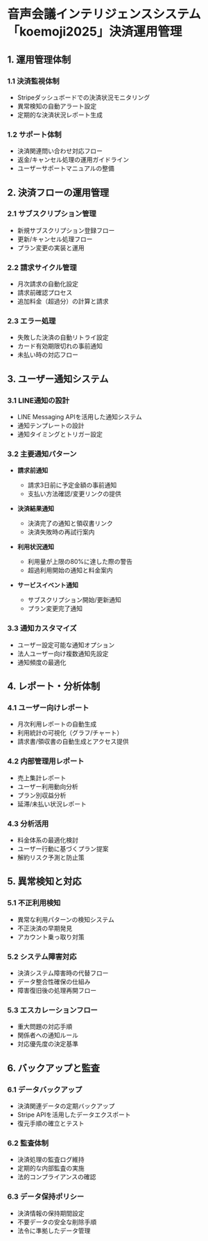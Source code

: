 # 音声会議インテリジェンスシステム「koemoji2025」決済運用管理

## 1. 運用管理体制

### 1.1 決済監視体制
- Stripeダッシュボードでの決済状況モニタリング
- 異常検知の自動アラート設定
- 定期的な決済状況レポート生成

### 1.2 サポート体制
- 決済関連問い合わせ対応フロー
- 返金/キャンセル処理の運用ガイドライン
- ユーザーサポートマニュアルの整備

## 2. 決済フローの運用管理

### 2.1 サブスクリプション管理
- 新規サブスクリプション登録フロー
- 更新/キャンセル処理フロー
- プラン変更の実装と運用

### 2.2 請求サイクル管理
- 月次請求の自動化設定
- 請求前確認プロセス
- 追加料金（超過分）の計算と請求

### 2.3 エラー処理
- 失敗した決済の自動リトライ設定
- カード有効期限切れの事前通知
- 未払い時の対応フロー

## 3. ユーザー通知システム

### 3.1 LINE通知の設計
- LINE Messaging APIを活用した通知システム
- 通知テンプレートの設計
- 通知タイミングとトリガー設定

### 3.2 主要通知パターン
- **請求前通知**
  - 請求3日前に予定金額の事前通知
  - 支払い方法確認/変更リンクの提供

- **決済結果通知**
  - 決済完了の通知と領収書リンク
  - 決済失敗時の再試行案内

- **利用状況通知**
  - 利用量が上限の80%に達した際の警告
  - 超過利用開始の通知と料金案内

- **サービスイベント通知**
  - サブスクリプション開始/更新通知
  - プラン変更完了通知

### 3.3 通知カスタマイズ
- ユーザー設定可能な通知オプション
- 法人ユーザー向け複数通知先設定
- 通知頻度の最適化

## 4. レポート・分析体制

### 4.1 ユーザー向けレポート
- 月次利用レポートの自動生成
- 利用統計の可視化（グラフ/チャート）
- 請求書/領収書の自動生成とアクセス提供

### 4.2 内部管理用レポート
- 売上集計レポート
- ユーザー利用動向分析
- プラン別収益分析
- 延滞/未払い状況レポート

### 4.3 分析活用
- 料金体系の最適化検討
- ユーザー行動に基づくプラン提案
- 解約リスク予測と防止策

## 5. 異常検知と対応

### 5.1 不正利用検知
- 異常な利用パターンの検知システム
- 不正決済の早期発見
- アカウント乗っ取り対策

### 5.2 システム障害対応
- 決済システム障害時の代替フロー
- データ整合性確保の仕組み
- 障害復旧後の処理再開フロー

### 5.3 エスカレーションフロー
- 重大問題の対応手順
- 関係者への通知ルール
- 対応優先度の決定基準

## 6. バックアップと監査

### 6.1 データバックアップ
- 決済関連データの定期バックアップ
- Stripe APIを活用したデータエクスポート
- 復元手順の確立とテスト

### 6.2 監査体制
- 決済処理の監査ログ維持
- 定期的な内部監査の実施
- 法的コンプライアンスの確認

### 6.3 データ保持ポリシー
- 決済情報の保持期間設定
- 不要データの安全な削除手順
- 法令に準拠したデータ管理
